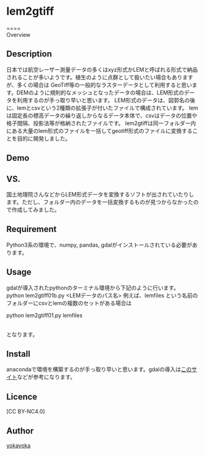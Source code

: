 # lem2gtiff
====<BR>
Overview

## Description
日本では航空レーザー測量データの多くはxyz形式かLEMと呼ばれる形式で納品されることが多いようです。植生のように点群として扱いたい場合もありますが、多くの場合は
GeoTiff等の一般的なラスターデータとして利用すると思います。DEMのように規則的なメッシュとなったデータの場合は、LEM形式のデータを利用するのが手っ取り早いと思います。
LEM形式のデータは、図郭名の後に、lemとcsvという2種類の拡張子が付いたファイルで構成されています。
lemは固定長の標高データの繰り返しからなるデータ本体で、csvはデータの位置や格子間隔、投影法等が格納されたファイルです。
lem2gtiffは同一フォルダー内にある大量のlem形式のファイルを一括してgeotiff形式のファイルに変換することを目的に開発しました。
## Demo

## VS.
国土地理院さんなどからLEM形式データを変換するソフトが出されていたりします。ただし、フォルダー内のデータを一括変換するものが見つからなかったので作成してみました。
## Requirement
Python3系の環境で、numpy, pandas, gdalがインストールされている必要があります。

## Usage
gdalが導入されたpythonのターミナル環境から下記のように行います。<BR>
python lem2gtiff01b.py <LEMデータのパス名>
例えば、lemfiles という名前のフォルダーにcsvとlemの複数のセットがある場合は<BR>
<p>python lem2gtiff01.py lemfiles</p><BR>
となります。

## Install
anacondaで環境を構築するのが手っ取り早いと思います。gdalの導入は<a href="https://www.kkaneko.jp/dblab/3dmap/trygeotiff.html">このサイト</a>などが参考になります。

## Licence
[CC BY-NC4.0]

## Author
[yokayoka](https://github.com/yokayoka)
